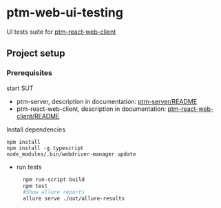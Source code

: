 # ptm-web-ui-testing
UI tests suite for [ptm-react-web-client](https://github.com/medvecky/ptm-react-web-client)

## Project setup 

### Prerequisites

start SUT 
* ptm-server, description in documentation:
   [ptm-server/README](https://github.com/medvecky/ptm-server/blob/master/README.md)
* ptm-react-web-client, description in documentation:
  [ptm-react-web-client/README](https://github.com/medvecky/ptm-react-web-client/blob/master/README.md)
  
Install dependencies

```
npm install
npm install -g typescript
node_modules/.bin/webdriver-manager update
```   

* run tests 

    ```bash
      npm run-script build 
      npm test
      #Show allure reports  
      allure serve ./out/allure-results
    ```
